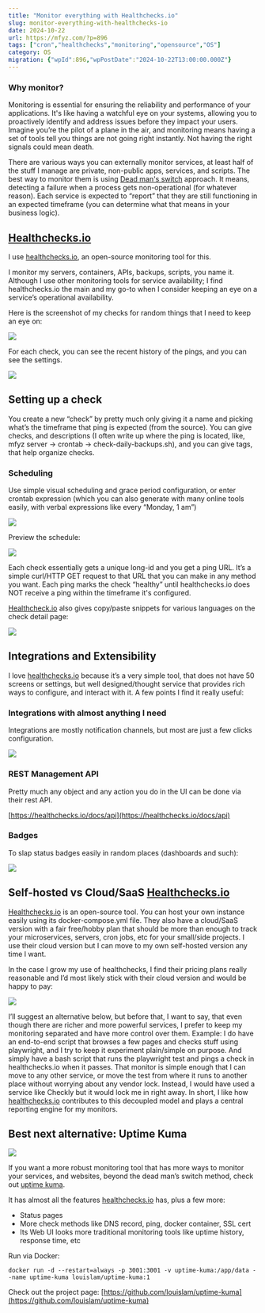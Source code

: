 ```yaml
---
title: "Monitor everything with Healthchecks.io"
slug: monitor-everything-with-healthchecks-io
date: 2024-10-22
url: https://mfyz.com/?p=896
tags: ["cron","healthchecks","monitoring","opensource","OS"]
category: OS
migration: {"wpId":896,"wpPostDate":"2024-10-22T13:00:00.000Z"}
---
```


### Why monitor?

Monitoring is essential for ensuring the reliability and performance of your applications. It's like having a watchful eye on your systems, allowing you to proactively identify and address issues before they impact your users. Imagine you’re the pilot of a plane in the air, and monitoring means having a set of tools tell you things are not going right instantly. Not having the right signals could mean death.

There are various ways you can externally monitor services, at least half of the stuff I manage are private, non-public apps, services, and scripts. The best way to monitor them is using [Dead man's switch](https://en.wikipedia.org/wiki/Dead_man's_switch) approach. It means, detecting a failure when a process gets non-operational (for whatever reason). Each service is expected to “report” that they are still functioning in an expected timeframe (you can determine what that means in your business logic).

## [Healthchecks.io](http://Healthchecks.io)

I use [healthchecks.io](http://healthchecks.io), an open-source monitoring tool for this.

I monitor my servers, containers, APIs, backups, scripts, you name it. Although I use other monitoring tools for service availability; I find healthchecks.io the main and my go-to when I consider keeping an eye on a service’s operational availability.

Here is the screenshot of my checks for random things that I need to keep an eye on:

![](/images/archive/en/2024/09/1-1600x1326.jpg)

For each check, you can see the recent history of the pings, and you can see the settings.

![](/images/archive/en/2024/09/2-1600x1326.jpg)

## Setting up a check

You create a new “check” by pretty much only giving it a name and picking what’s the timeframe that ping is expected (from the source). You can give checks, and descriptions (I often write up where the ping is located, like, mfyz server → crontab → check-daily-backups.sh), and you can give tags, that help organize checks.

### Scheduling

Use simple visual scheduling and grace period configuration, or enter crontab expression (which you can also generate with many online tools easily, with verbal expressions like every “Monday, 1 am”)

![](/images/archive/en/2024/09/3-1600x1326.jpg)

Preview the schedule:

![](/images/archive/en/2024/09/4-1600x1326.jpg)

Each check essentially gets a unique long-id and you get a ping URL. It’s a simple curl/HTTP GET request to that URL that you can make in any method you want. Each ping marks the check “healthy” until healthchecks.io does NOT receive a ping within the timeframe it's configured.

[Healthcheck.io](http://Healthcheck.io) also gives copy/paste snippets for various languages on the check detail page:

![](/images/archive/en/2024/09/5-1600x1326.jpg)

## Integrations and Extensibility

I love [healthchecks.io](http://healthchecks.io) because it’s a very simple tool, that does not have 50 screens or settings, but well designed/thought service that provides rich ways to configure, and interact with it. A few points I find it really useful:

### Integrations with almost anything I need

Integrations are mostly notification channels, but most are just a few clicks configuration.

![](/images/archive/en/2024/09/6-1600x1326.jpg)

### REST Management API

Pretty much any object and any action you do in the UI can be done via their rest API.

[https://healthchecks.io/docs/api](https://healthchecks.io/docs/api)

### Badges

To slap status badges easily in random places (dashboards and such):

![](/images/archive/en/2024/09/7-1600x1326.jpg)

## Self-hosted vs Cloud/SaaS [Healthchecks.io](http://Healthchecks.io)

[Healthchecks.io](http://Healthchecks.io) is an open-source tool. You can host your own instance easily using its docker-compose.yml file. They also have a cloud/SaaS version with a fair free/hobby plan that should be more than enough to track your microservices, servers, cron jobs, etc for your small/side projects. I use their cloud version but I can move to my own self-hosted version any time I want.

In the case I grow my use of healthchecks, I find their pricing plans really reasonable and I’d most likely stick with their cloud version and would be happy to pay:

![](/images/archive/en/2024/09/8-1600x1326.jpg)

I’ll suggest an alternative below, but before that, I want to say, that even though there are richer and more powerful services, I prefer to keep my monitoring separated and have more control over them. Example: I do have an end-to-end script that browses a few pages and checks stuff using playwright, and I try to keep it experiment plain/simple on purpose. And simply have a bash script that runs the playwright test and pings a check in healthchecks.io when it passes. That monitor is simple enough that I can move to any other service, or move the test from where it runs to another place without worrying about any vendor lock. Instead, I would have used a service like Checkly but it would lock me in right away. In short, I like how [healthchecks.io](http://healthchecks.io) contributes to this decoupled model and plays a central reporting engine for my monitors.

## Best next alternative: Uptime Kuma

![](/images/archive/en/2024/09/9.jpg)

If you want a more robust monitoring tool that has more ways to monitor your services, and websites, beyond the dead man’s switch method, check out [uptime kuma](https://github.com/louislam/uptime-kuma).

It has almost all the features [healthchecks.io](http://healthchecks.io) has, plus a few more:

*   Status pages
*   More check methods like DNS record, ping, docker container, SSL cert
*   Its Web UI looks more traditional monitoring tools like uptime history, response time, etc

Run via Docker:

```
docker run -d --restart=always -p 3001:3001 -v uptime-kuma:/app/data --name uptime-kuma louislam/uptime-kuma:1

```

Check out the project page: [https://github.com/louislam/uptime-kuma](https://github.com/louislam/uptime-kuma)